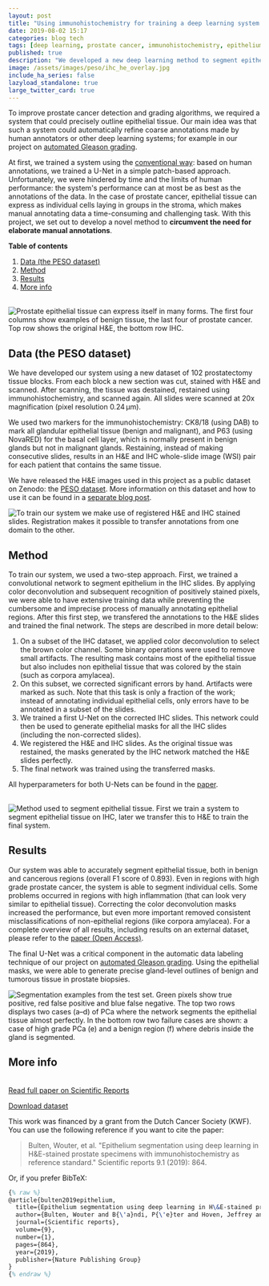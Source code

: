 ```yaml
---
layout: post
title: "Using immunohistochemistry for training a deep learning system to segment epithelial tissue"
date: 2019-08-02 15:17
categories: blog tech
tags: [deep learning, prostate cancer, immunohistochemistry, epithelium segmentation]
published: true
description: "We developed a new deep learning method to segment epithelial tissue in digitized hematoxylin and eosin (H&E) stained prostatectomy slides using immunohistochemistry (IHC) as reference standard."
image: /assets/images/peso/ihc_he_overlay.jpg
include_ha_series: false
lazyload_standalone: true
large_twitter_card: true
---
```


To improve prostate cancer detection and grading algorithms, we required a system that could precisely outline epithelial tissue. Our main idea was that such a system could automatically refine coarse annotations made by human annotators or other deep learning systems; for example in our project on [automated Gleason grading](/blog/tech/automated-gleason-grading-deep-learning/).

At first, we trained a system using the [conventional way](/blog/tech/epithelium-segmentation-using-deep-learning/): based on human annotations, we trained a U-Net in a simple patch-based approach. Unfortunately, we were hindered by time and the limits of human performance: the system's performance can at most be as best as the annotations of the data. In the case of prostate cancer, epithelial tissue can express as individual cells laying in groups in the stroma, which makes manual annotating data a time-consuming and challenging task. With this project, we set out to develop a novel method to **circumvent the need for elaborate manual annotations**.

**Table of contents**
1. [Data (the PESO dataset)](#data)
2. [Method](#method)
3. [Results](#results)
4. [More info](#more-info)

<br>

<img class="lazyload" data-src="/assets/images/peso/dataset_examples_2rows-min.jpg" style="max-width: 100%;" alt="Prostate epithelial tissue can express itself in many forms. The first four columns show examples of benign tissue, the last four of prostate cancer. Top row shows the original H&E, the bottom row IHC.">

<a name="data"></a>
## Data (the PESO dataset)

We have developed our system using a new dataset of 102 prostatectomy tissue blocks. From each block a new section was cut, stained with H&E and scanned. After scanning, the tissue was destained, restained using immunohistochemistry, and scanned again. All slides were scanned at 20x magnification (pixel resolution 0.24 μm).

We used two markers for the immunohistochemistry: CK8/18 (using DAB) to mark all glandular epithelial tissue (benign and malignant), and P63 (using NovaRED) for the basal cell layer, which is normally present in benign glands but not in malignant glands. Restaining, instead of making consecutive slides, results in an H&E and IHC whole-slide image (WSI) pair for each patient that contains the same tissue.

We have released the H&E images used in this project as a public dataset on Zenodo: the [PESO dataset](https://zenodo.org/record/1485967#.XT8F0ugzb8A). More information on this dataset and how to use it can be found in a [separate blog post](/blog/tech/peso-dataset-whole-slide-image-prosate-cancer/).

<img class="lazyload" data-src="/assets/images/peso/ihc_he_overlay.jpg" style="max-width: 100%;" alt="To train our system we make use of registered H&E and IHC stained slides. Registration makes it possible to transfer annotations from one domain to the other.">

<a name="method"></a>
## Method

To train our system, we used a two-step approach. First, we trained a convolutional network to segment epithelium in the IHC slides. By applying color deconvolution and subsequent recognition of positively stained pixels, we were able to have extensive training data while preventing the cumbersome and imprecise process of manually annotating epithelial regions. After this first step, we transfered the annotations to the H&E slides and trained the final network. The steps are described in more detail below:

1. On a subset of the IHC dataset, we applied color deconvolution to select the brown color channel. Some binary operations were used to remove small artifacts. The resulting mask contains most of the epithelial tissue but also includes non epithelial tissue that was colored by the stain (such as corpora amylacea).
2. On this subset, we corrected significant errors by hand. Artifacts were marked as such. Note that this task is only a fraction of the work; instead of annotating individual epithelial cells, only errors have to be annotated in a subset of the slides.
3. We trained a first U-Net on the corrected IHC slides. This network could then be used to generate epithelial masks for all the IHC slides (including the non-corrected slides).
4. We registered the H&E and IHC slides. As the original tissue was restained, the masks generated by the IHC network matched the H&E slides perfectly.
5. The final network was trained using the transferred masks.

All hyperparameters for both U-Nets can be found in the [paper](https://www.nature.com/articles/s41598-018-37257-4).

<br>

<img class="lazyload" data-src="/assets/images/peso/epithelium_segmentation_algorithm.png" style="max-width: 100%;" alt="Method used to segment epithelial tissue. First we train a system to segment epithelial tissue on IHC, later we transfer this to H&E to train the final system.">

<a name="results"></a>
## Results

Our system was able to accurately segment epithelial tissue, both in benign and cancerous regions (overall F1 score of 0.893). Even in regions with high grade prostate cancer, the system is able to segment individual cells. Some problems occurred in regions with high inflammation (that can look very similar to epithelial tissue). Correcting the color deconvolution masks increased the performance, but even more important removed consistent misclassifications of non-epithelial regions (like corpora amylacea). For a complete overview of all results, including results on an external dataset, please refer to the [paper (Open Access)](https://www.nature.com/articles/s41598-018-37257-4).

The final U-Net was a critical component in the automatic data labeling technique of our project on [automated Gleason grading](/blog/tech/automated-gleason-grading-deep-learning/). Using the epithelial masks, we were able to generate precise gland-level outlines of benign and tumorous tissue in prostate biopsies.

<img class="lazyload" data-src="/assets/images/peso/epithelium_testset_results.jpg" style="max-width: 100%;" alt="Segmentation examples from the test set. Green pixels show true positive, red false positive and blue false negative. The top two rows displays two cases (a–d) of PCa where the network segments the epithelial tissue almost perfectly. In the bottom row two failure cases are shown: a case of high grade PCa (e) and a benign region (f) where debris inside the gland is segmented.">

<a name="more-info"></a>
## More info

<br><a href="https://www.nature.com/articles/s41598-018-37257-4" class="btn btn-primary">Read full paper on Scientific Reports</a>

<a href="https://doi.org/10.5281/zenodo.1485966" class="btn btn-primary">Download dataset</a>

This work was financed by a grant from the Dutch Cancer Society (KWF). You can use the following reference if you want to cite the paper:

> Bulten, Wouter, et al. "Epithelium segmentation using deep learning in H&E-stained prostate specimens with immunohistochemistry as reference standard." Scientific reports 9.1 (2019): 864.

Or, if you prefer BibTeX:

```tex
{% raw %}
@article{bulten2019epithelium,
  title={Epithelium segmentation using deep learning in H\&E-stained prostate specimens with immunohistochemistry as reference standard},
  author={Bulten, Wouter and B{\'a}ndi, P{\'e}ter and Hoven, Jeffrey and van de Loo, Rob and Lotz, Johannes and Weiss, Nick and van der Laak, Jeroen and van Ginneken, Bram and Hulsbergen-van de Kaa, Christina and Litjens, Geert},
  journal={Scientific reports},
  volume={9},
  number={1},
  pages={864},
  year={2019},
  publisher={Nature Publishing Group}
}
{% endraw %}
```
